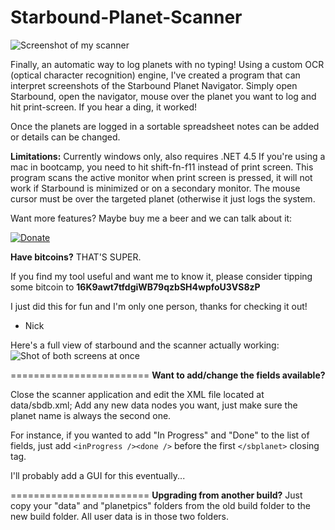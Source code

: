 Starbound-Planet-Scanner
========================

![Screenshot of my scanner](http://showmethebitcoin.com/wp-content/uploads/2014/02/SBDBScreenShot.png "Screenshot")


Finally, an automatic way to log planets with no typing! Using a custom OCR (optical character recognition) engine, I've created a program that can interpret screenshots of the Starbound Planet Navigator. Simply open Starbound, open the navigator, mouse over the planet you want to log and hit print-screen. If you hear a ding, it worked!

Once the planets are logged in a sortable spreadsheet notes can be added or details can be changed.

**Limitations:**
Currently windows only, also requires .NET 4.5
If you're using a mac in bootcamp, you need to hit shift-fn-f11 instead of print screen.
This program scans the active monitor when print screen is pressed, it will not work if Starbound is minimized or on a secondary monitor.
The mouse cursor must be over the targeted planet (otherwise it just logs the system.

Want more features? Maybe buy me a beer and we can talk about it:

[![Donate](https://www.paypalobjects.com/en_US/i/btn/btn_donate_LG.gif)](https://www.paypal.com/cgi-bin/webscr?cmd=_s-xclick&hosted_button_id=HRTFZC93YFJRY)

**Have bitcoins?** THAT'S SUPER. 

If you find my tool useful and want me to know it, please consider tipping some bitcoin to **16K9awt7tfdgiWB79qzbSH4wpfoU3VS8zP**

I just did this for fun and I'm only one person, thanks for checking it out!

- Nick


Here's a full view of starbound and the scanner actually working:
![Shot of both screens at once](http://showmethebitcoin.com/wp-content/uploads/2014/02/SBDBActionShot.png "Action shot")

========================
**Want to add/change the fields available?**

Close the scanner application and edit the XML file located at data/sbdb.xml; Add any new data nodes you want, just make sure the planet name is always the second one.

For instance, if you wanted to add "In Progress" and "Done" to the list of fields, just add `<inProgress /><done />` before the first `</sbplanet>` closing tag.

I'll probably add a GUI for this eventually...

========================
**Upgrading from another build?**
Just copy your "data" and "planetpics" folders from the old build folder to the new build folder. All user data is in those two folders.
